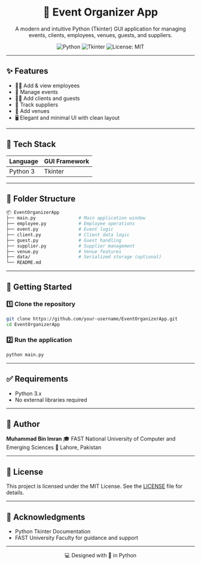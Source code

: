 <div align="center">

# 🎉 Event Organizer App

A modern and intuitive Python (Tkinter) GUI application for managing events, clients, employees, venues, guests, and suppliers.

![Python](https://img.shields.io/badge/Python-3.x-blue?logo=python\&logoColor=white)
![Tkinter](https://img.shields.io/badge/GUI-Tkinter-green)
![License: MIT](https://img.shields.io/badge/License-MIT-yellow.svg)

</div>

---

## ✨ Features

* 👨‍💼 Add & view employees
* 🎊 Manage events
* 🧑‍💻 Add clients and guests
* 🚚 Track suppliers
* 📍 Add venues
* 🖥️ Elegant and minimal UI with clean layout

---

## 🧰 Tech Stack

| Language | GUI Framework |
| -------- | ------------- |
| Python 3 | Tkinter       |

---

## 📂 Folder Structure

```bash
📦 EventOrganizerApp
├── main.py                # Main application window
├── employee.py            # Employee operations
├── event.py               # Event logic
├── client.py              # Client data logic
├── guest.py               # Guest handling
├── supplier.py            # Supplier management
├── venue.py               # Venue features
├── data/                  # Serialized storage (optional)
└── README.md
```

---

## 🚀 Getting Started

### 1️⃣ Clone the repository

```bash
git clone https://github.com/your-username/EventOrganizerApp.git
cd EventOrganizerApp
```

### 2️⃣ Run the application

```bash
python main.py
```

---

## ✅ Requirements

* Python 3.x
* No external libraries required

---

## 👤 Author

**Muhammad Bin Imran**
🎓 FAST National University of Computer and Emerging Sciences
📍 Lahore, Pakistan

---

## 📄 License

This project is licensed under the MIT License. See the [LICENSE](LICENSE) file for details.

---

## 🙏 Acknowledgments

* Python Tkinter Documentation
* FAST University Faculty for guidance and support

---

<div align="center">
  💻 Designed with 💚 in Python
</div>
